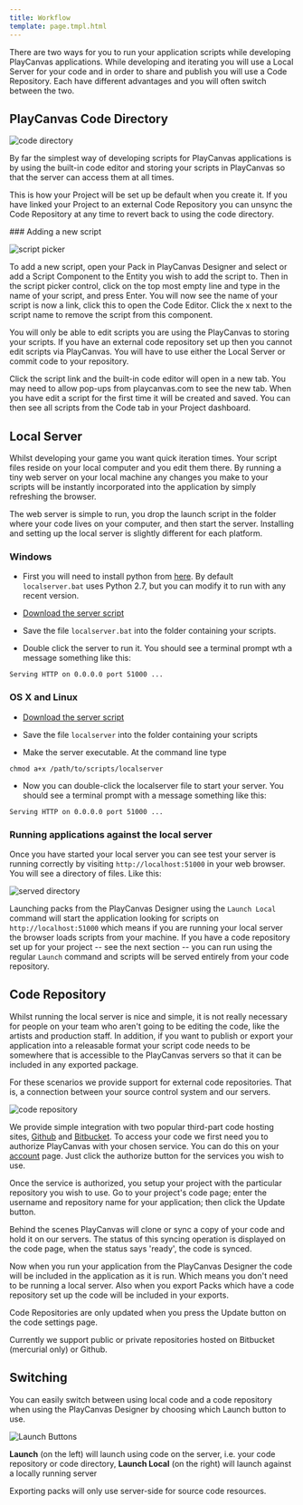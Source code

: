 ```yaml
---
title: Workflow
template: page.tmpl.html
---
```


There are two ways for you to run your application scripts while developing PlayCanvas applications. While developing and iterating you will use a Local Server for your code and in order to share and publish you will use a Code Repository. Each have different advantages and you will often switch between the two.

## PlayCanvas Code Directory

![code directory][code_directory]

By far the simplest way of developing scripts for PlayCanvas applications is by using the built-in code editor and storing your scripts in PlayCanvas so that the server can access them at all times.

This is how your Project will be set up be default when you create it. If you have linked your Project to an external Code Repository you can unsync the Code Repository at any time to revert back to using the code directory.

### Adding a new script

![script picker][script_picker]

To add a new script, open your Pack in PlayCanvas Designer and select or add a Script Component to the Entity you wish to add the script to. Then in the script picker control, click on the top most empty line and type in the name of your script, and press Enter. You will now see the name of your script is now a link, click this to open the Code Editor. Click the x next to the script name to remove the script from this component.

<div class="alert alert-info small">
You will only be able to edit scripts you are using the PlayCanvas to storing your scripts. If you have an external code repository set up then you cannot edit scripts via PlayCanvas. You will have to use either the Local Server or commit code to your repository.
</div>

Click the script link and the built-in code editor will open in a new tab. You may need to allow pop-ups from playcanvas.com to see the new tab. When you have edit a script for the first time it will be created and saved. You can then see all scripts from the Code tab in your Project dashboard.

## Local Server

Whilst developing your game you want quick iteration times. Your script files reside on your local computer and you edit them there. By running a tiny web server on your local machine any changes you make to your scripts will be instantly incorporated into the application by simply refreshing the browser.

The web server is simple to run, you drop the launch script in the folder where your code lives on your computer, and then start the server.
Installing and setting up the local server is slightly different for each platform.

### Windows

* First you will need to install python from [here][python]. By default `localserver.bat` uses Python 2.7, but you can modify it to run with any recent version.

* [Download the server script][server_windows]

* Save the file `localserver.bat` into the folder containing your scripts.

* Double click the server to run it. You should see a terminal prompt wth a message something like this:
~~~sh~~~
Serving HTTP on 0.0.0.0 port 51000 ...
~~~

### OS X and Linux

* [Download the server script][server_osx_linux]

* Save the file `localserver` into the folder containing your scripts

* Make the server executable. At the command line type
~~~sh~~~
chmod a+x /path/to/scripts/localserver
~~~

* Now you can double-click the localserver file to start your server. You should see a terminal prompt with a message something like this:
~~~sh~~~
Serving HTTP on 0.0.0.0 port 51000 ...
~~~

### Running applications against the local server

Once you have started your local server you can see test your server is running correctly by visiting `http://localhost:51000` in your web browser.
You will see a directory of files. Like this:

![served directory](/images/platform/localserver.png "Local server directory")

Launching packs from the PlayCanvas Designer using the `Launch Local` command will start the application looking for scripts on `http://localhost:51000` which means if you are running your local server the browser loads scripts from your machine. If you have a code repository set up for your project -- see the next section -- you can run using the regular `Launch` command and scripts will be served entirely from your code repository.

## Code Repository

Whilst running the local server is nice and simple, it is not really necessary for people on your team who aren't going to be editing the code, like the artists
and production staff. In addition, if you want to publish or export your application into a releasable format your script code needs to be somewhere that is
accessible to the PlayCanvas servers so that it can be included in any exported package.

For these scenarios we provide support for external code repositories. That is, a connection between your source control system and our servers.

![code repository][code_repository]

We provide simple integration with two popular third-part code hosting sites, [Github](http://github.com) and [Bitbucket](http://bitbucket.org). To access your code we first need you to authorize PlayCanvas with your chosen service. You can do this on your [account](http://platform.playcanvas.com/account/services) page. Just click the authorize button for the services you wish to use.

Once the service is authorized, you setup your project with the particular repository you wish to use. Go to your project's code page; enter the username and repository name for your application; then click the Update button.

Behind the scenes PlayCanvas will clone or sync a copy of your code and hold it on our servers. The status of this syncing operation is displayed on the code page, when the status says 'ready', the code is synced.

Now when you run your application from the PlayCanvas Designer the code will be included in the application as it is run. Which means you don't need to be running a local server. Also when you export Packs which have a code repository set up the code will be included in your exports.

<div class="pc-notice-message pc-small">
<p>Code Repositories are only updated when you press the Update button on the code settings page.</p>
<p>Currently we support public or private repositories hosted on Bitbucket (mercurial only) or Github.</p>
</div>

## Switching

You can easily switch between using local code and a code repository when using the PlayCanvas Designer by choosing which Launch button to use.

![Launch Buttons][launch_buttons]

**Launch** (on the left) will launch using code on the server, i.e. your code repository or code directory, **Launch Local** (on the right) will launch against a locally running server

Exporting packs will only use server-side for source code resources.

[server_osx_linux]: /downloads/localserver
[python]: http://www.python.org/download/
[server_windows]: /downloads/localserver.bat
[launch_buttons]: /images/platform/launch_buttons.png
[script_picker]: /images/platform/script_picker.png
[code_directory]: /images/platform/playcanvas_code_repo.jpg
[code_repository]: /images/platform/bitbucket_code_repo.jpg

